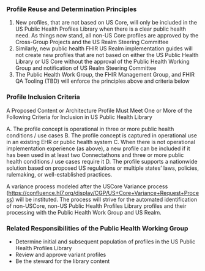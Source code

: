 ### Profile Reuse and Determination Principles

1. New profiles, that are not based on US Core, will only be included in the US Public Health Profiles Library when there is a clear public health need. As things now stand, all non-US Core profiles are approved by the Cross-Group Projects and the US Realm Steering Committee
2. Similarly, new public health FHIR US Realm implementation guides will not create new profiles that are not based on either the US Public Health Library or US Core without the approval of the Public Health Working Group and notification of US Realm Steering Committee
3. The Public Health Work Group, the FHIR Management Group, and FHIR QA Tooling (TBD) will enforce the principles above and criteria below

### Profile Inclusion Criteria 

A Proposed Content or Architecture Profile Must Meet One or More of the Following Criteria for Inclusion in US Public Health Library

A. The profile concept is operational in three or more public health conditions / use cases
B. The profile concept is captured in operational use in an existing EHR or public health system
C. When there is not operational implementation experience (as above), a new profile can be included if it has been used in at least two Connectathons and three or more public health conditions / use cases require it
D. The profile supports a nationwide solution based on proposed US regulations or multiple states’ laws, policies, rulemaking, or well-established practices. 

A variance process modeled after the USCore Variance process (https://confluence.hl7.org/display/CGP/US+Core+Variance+Request+Process) will be instituted. The process will strive for the automated identification of non-USCore, non-US Public Health Profiles Library profiles and their processing with the Public Health Work Group and US Realm.

### Related Responsibilities of the Public Health Working Group
* Determine initial and subsequent population of profiles in the US Public Health Profiles Library
* Review and approve variant profiles
* Be the steward for the library content